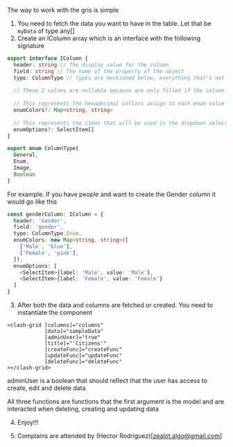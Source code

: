 The way to work with the gris is simple
1. You need to fetch the data you want to have in the table. Let that be `myData` of type any[]
2. Create an IColumn array which is an interface with the following signature

```typescript
export interface IColumn {
  header: string // The display value for the column
  field: string // The name of the property of the object
  type: ColumnType // Types are mentioned below, everything that's not an Enum, Image or Boolean is just General
  
  // These 2 values are nullable because are only filled if the column is of enum type
  
  // This represents the hexadecimal collors assign to each enum value
  enumColors?: Map<string, string>
  
  // This represents the items that will be used in the dropdown selection list for the filtering
  enumOptions?: SelectItem[]
}

export enum ColumnType{
  General,
  Enum,
  Image,
  Boolean
}
```

For example. If you have people and want to create the Gender column it would go like this

```typescript
const genderColumn: IColumn = {
  header: 'Gender',
  field: 'gender',
  type: ColumnType.Enum,
  enumColors: new Map<string, string>([
    ['Male', 'blue'],
    ['Female', 'pink'],
  ]),
  enumOptions: [
    <SelectItem>{label: 'Male', value: 'Male'},
    <SelectItem>{label: 'Female', value: 'Female'}
  ]
}
```

3. After both the data and columns are fetched or created. You need to instantiate the component

```angular2html
<clash-grid [columns]="columns"
            [data]="sampleData"
            [adminUser]="true"
            [title]="'Citizens'"
            [createFunc]="createFunc"
            [updateFunc]="updateFunc"
            [deleteFunc]="deleteFunc"
></clash-grid>

```

adminUser is a boolean that should reflect that the user has access to create, edit and delete data

All three functions are functions that the first argument is the model and are interacted when deleting, creating and updating data

4. Enjoy!!!

5. Complains are attended by (Hector Rodriguez)[zealot.algo@gmail.com]
